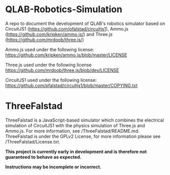 # QLAB-Robotics-Simulation
A repo to document the development of QLAB's robotics simulator based on CircuitJS1 (https://github.com/pfalstad/circuitjs1), Ammo.js (https://github.com/kripken/ammo.js/) and Three.js (https://github.com/mrdoob/three.js/)

Ammo.js used under the following license: https://github.com/kripken/ammo.js/blob/master/LICENSE

Three.js used under the following license https://github.com/mrdoob/three.js/blob/dev/LICENSE

CircuitJS1 used under the following license: https://github.com/pfalstad/circuitjs1/blob/master/COPYING.txt

# ThreeFalstad
ThreeFalstad is a JavaScript-based simulator which combines the electrical simulation of CircuitJS1 with the physics simulation of Three.js and Ammo.js.  For more information, see /ThreeFalstad/README.md.  ThreeFalstad is under the GPLv2 License, for more information please see /ThreeFalstad/License.txt.

**This project is currently early in development and is therefore not guaranteed to behave as expected.**

**Instructions may be incomplete or incorrect.**
